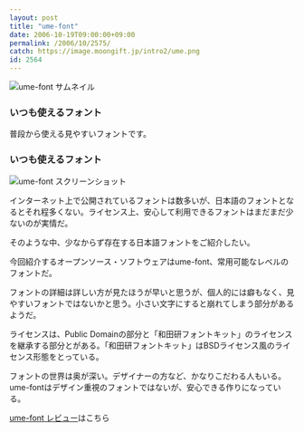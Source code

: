 ```yaml
---
layout: post
title: "ume-font"
date: 2006-10-19T09:00:00+09:00
permalink: /2006/10/2575/
catch: https://image.moongift.jp/intro2/ume.png
id: 2564
---
```

 ![ume-font サムネイル](https://image.moongift.jp/intro2/ume.t.png "ume-font サムネイル")
  

### いつも使えるフォント
  
普段から使える見やすいフォントです。  
<!--more-->  

### いつも使えるフォント
  

![ume-font スクリーンショット](https://image.moongift.jp/intro2/ume.png "ume-font スクリーンショット")

  

インターネット上で公開されているフォントは数多いが、日本語のフォントとなるとそれ程多くない。ライセンス上、安心して利用できるフォントはまだまだ少ないのが実情だ。

  

そのような中、少なからず存在する日本語フォントをご紹介したい。

  

今回紹介するオープンソース・ソフトウェアはume-font、常用可能なレベルのフォントだ。

  

フォントの詳細は詳しい方が見たほうが早いと思うが、個人的には癖もなく、見やすいフォントではないかと思う。小さい文字にすると崩れてしまう部分があるようだ。

  

ライセンスは、Public Domainの部分と「和田研フォントキット」のライセンスを継承する部分とがある。「和田研フォントキット」はBSDライセンス風のライセンス形態をとっている。

  

フォントの世界は奥が深い。デザイナーの方など、かなりこだわる人もいる。ume-fontはデザイン重視のフォントではないが、安心できる作りになっている。

  

[ume-font レビュー](http://oss.moongift.jp/review/i-2576.html)はこちら

